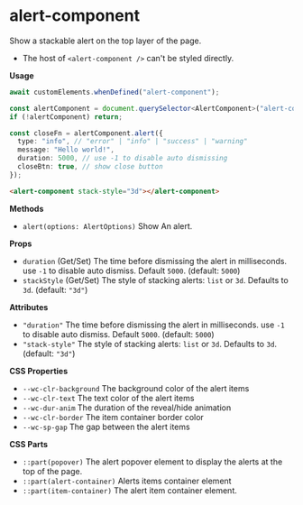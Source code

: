 # alert-component

Show a stackable alert on the top layer of the page.

- The host of `<alert-component />` can't be styled directly.

**Usage**

```ts
await customElements.whenDefined("alert-component");

const alertComponent = document.querySelector<AlertComponent>("alert-component");
if (!alertComponent) return;

const closeFn = alertComponent.alert({
  type: "info", // "error" | "info" | "success" | "warning"
  message: "Hello world!",
  duration: 5000, // use -1 to disable auto dismissing
  closeBtn: true, // show close button
});
```

```html
<alert-component stack-style="3d"></alert-component>
```

**Methods**

- `alert(options: AlertOptions)` Show An alert.

**Props**

- `duration` (Get/Set) The time before dismissing the alert in milliseconds. use `-1` to disable auto dismiss. Default `5000`. (default: `5000`)
- `stackStyle` (Get/Set) The style of stacking alerts: `list` or `3d`. Defaults to `3d`. (default: `"3d"`)

**Attributes**

- `"duration"` The time before dismissing the alert in milliseconds. use `-1` to disable auto dismiss. Default `5000`. (default: `5000`)
- `"stack-style"` The style of stacking alerts: `list` or `3d`. Defaults to `3d`. (default: `"3d"`)

**CSS Properties**

- `--wc-clr-background` The background color of the alert items
- `--wc-clr-text` The text color of the alert items
- `--wc-dur-anim` The duration of the reveal/hide animation
- `--wc-clr-border` The item container border color
- `--wc-sp-gap` The gap between the alert items

**CSS Parts**

- `::part(popover)` The alert popover element to display the alerts at the top of the page.
- `::part(alert-container)` Alerts items container element
- `::part(item-container)` The alert item container element.

